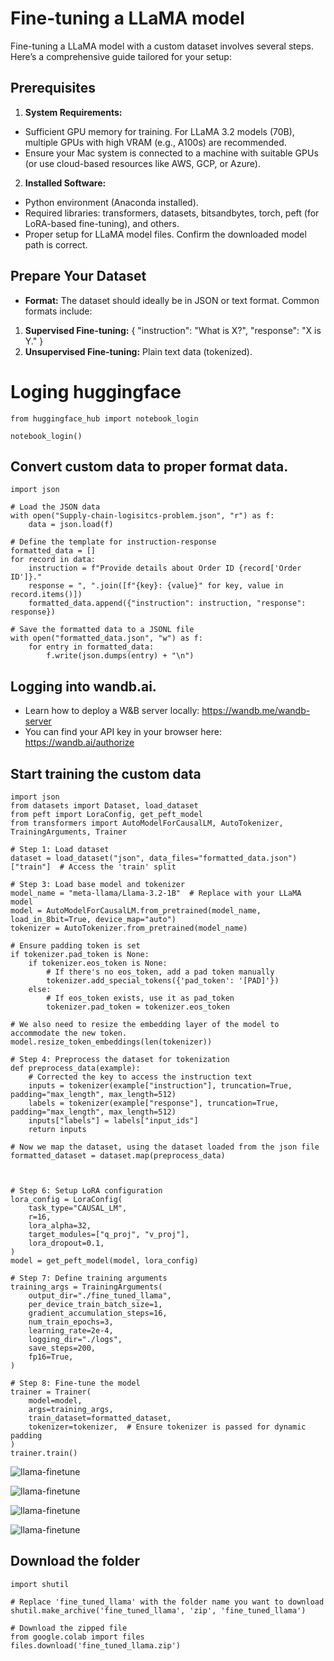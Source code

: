 # Fine-tuning a LLaMA model

Fine-tuning a LLaMA model with a custom dataset involves several steps. Here’s a comprehensive guide tailored for your setup:

## Prerequisites

1. **System Requirements:**
- Sufficient GPU memory for training. For LLaMA 3.2 models (70B), multiple GPUs with high VRAM (e.g., A100s) are recommended.
- Ensure your Mac system is connected to a machine with suitable GPUs (or use cloud-based resources like AWS, GCP, or Azure).

2. **Installed Software:**
- Python environment (Anaconda installed).
- Required libraries: transformers, datasets, bitsandbytes, torch, peft (for LoRA-based fine-tuning), and others.
- Proper setup for LLaMA model files. Confirm the downloaded model path is correct.


## Prepare Your Dataset

- **Format:** The dataset should ideally be in JSON or text format. Common formats include:

1. **Supervised Fine-tuning:** { "instruction": "What is X?", "response": "X is Y." }
2. **Unsupervised Fine-tuning:** Plain text data (tokenized).


# Loging huggingface

```
from huggingface_hub import notebook_login

notebook_login()
```

## Convert custom data to proper format data.

```
import json

# Load the JSON data
with open("Supply-chain-logisitcs-problem.json", "r") as f:
    data = json.load(f)

# Define the template for instruction-response
formatted_data = []
for record in data:
    instruction = f"Provide details about Order ID {record['Order ID']}."
    response = ", ".join([f"{key}: {value}" for key, value in record.items()])
    formatted_data.append({"instruction": instruction, "response": response})

# Save the formatted data to a JSONL file
with open("formatted_data.json", "w") as f:
    for entry in formatted_data:
        f.write(json.dumps(entry) + "\n")
```

## Logging into wandb.ai.

- Learn how to deploy a W&B server locally: https://wandb.me/wandb-server
- You can find your API key in your browser here: https://wandb.ai/authorize


## Start training the custom data

```
import json
from datasets import Dataset, load_dataset
from peft import LoraConfig, get_peft_model
from transformers import AutoModelForCausalLM, AutoTokenizer, TrainingArguments, Trainer

# Step 1: Load dataset
dataset = load_dataset("json", data_files="formatted_data.json")["train"]  # Access the 'train' split

# Step 3: Load base model and tokenizer
model_name = "meta-llama/Llama-3.2-1B"  # Replace with your LLaMA model
model = AutoModelForCausalLM.from_pretrained(model_name, load_in_8bit=True, device_map="auto")
tokenizer = AutoTokenizer.from_pretrained(model_name)

# Ensure padding token is set
if tokenizer.pad_token is None:
    if tokenizer.eos_token is None:
        # If there's no eos_token, add a pad token manually
        tokenizer.add_special_tokens({'pad_token': '[PAD]'})
    else:
        # If eos_token exists, use it as pad_token
        tokenizer.pad_token = tokenizer.eos_token

# We also need to resize the embedding layer of the model to accommodate the new token.
model.resize_token_embeddings(len(tokenizer))

# Step 4: Preprocess the dataset for tokenization
def preprocess_data(example):
    # Corrected the key to access the instruction text
    inputs = tokenizer(example["instruction"], truncation=True, padding="max_length", max_length=512)
    labels = tokenizer(example["response"], truncation=True, padding="max_length", max_length=512)
    inputs["labels"] = labels["input_ids"]
    return inputs

# Now we map the dataset, using the dataset loaded from the json file
formatted_dataset = dataset.map(preprocess_data)



# Step 6: Setup LoRA configuration
lora_config = LoraConfig(
    task_type="CAUSAL_LM",
    r=16,
    lora_alpha=32,
    target_modules=["q_proj", "v_proj"],
    lora_dropout=0.1,
)
model = get_peft_model(model, lora_config)

# Step 7: Define training arguments
training_args = TrainingArguments(
    output_dir="./fine_tuned_llama",
    per_device_train_batch_size=1,
    gradient_accumulation_steps=16,
    num_train_epochs=3,
    learning_rate=2e-4,
    logging_dir="./logs",
    save_steps=200,
    fp16=True,
)

# Step 8: Fine-tune the model
trainer = Trainer(
    model=model,
    args=training_args,
    train_dataset=formatted_dataset,
    tokenizer=tokenizer,  # Ensure tokenizer is passed for dynamic padding
)
trainer.train()
```

![llama-finetune](img/llama-finetune1.png)

![llama-finetune](img/llama-finetune2.png)

![llama-finetune](img/llama-finetune3.png)

![llama-finetune](img/llama-finetune4.png)


## Download the folder
```
import shutil

# Replace 'fine_tuned_llama' with the folder name you want to download
shutil.make_archive('fine_tuned_llama', 'zip', 'fine_tuned_llama')

# Download the zipped file
from google.colab import files
files.download('fine_tuned_llama.zip')
```